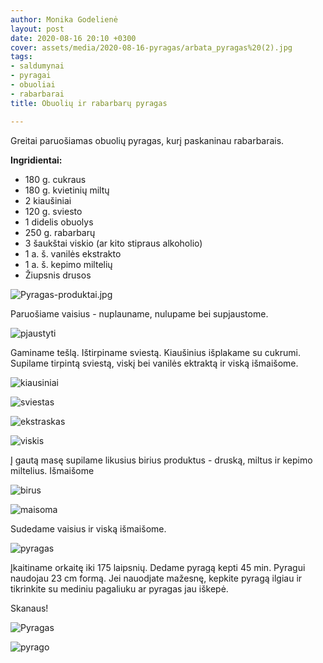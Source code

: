 ```yaml
---
author: Monika Godelienė
layout: post
date: 2020-08-16 20:10 +0300
cover: assets/media/2020-08-16-pyragas/arbata_pyragas%20(2).jpg
tags:
- saldumynai
- pyragai
- obuoliai
- rabarbarai
title: Obuolių ir rabarbarų pyragas

---
```

Greitai paruošiamas obuolių pyragas, kurį paskaninau rabarbarais.

**Ingridientai:**

* 180 g. cukraus
* 180 g. kvietinių miltų
* 2 kiaušiniai
* 120 g. sviesto
* 1 didelis obuolys
* 250 g. rabarbarų
* 3 šaukštai viskio (ar kito stipraus alkoholio)
* 1 a. š. vanilės ekstrakto
* 1 a. š. kepimo miltelių
* Žiupsnis drusos

![Pyragas-produktai.jpg](/sokoladas-ir-spinatas/assets/media/2020-08-16-pyragas/Pyragas-produktai.jpg)

Paruošiame vaisius - nuplauname, nulupame bei supjaustome.

![pjaustyti](/sokoladas-ir-spinatas/assets/media/2020-08-16-pyragas/pjaustyti__vaisiai.jpg)

Gaminame tešlą. Ištirpiname sviestą. Kiaušinius išplakame su cukrumi. Supilame tirpintą sviestą, viskį bei vanilės ektraktą ir viską išmaišome.

![kiausiniai](/sokoladas-ir-spinatas/assets/media/2020-08-16-pyragas/kiausiniai_icukru.jpg)

![sviestas](/sokoladas-ir-spinatas/assets/media/2020-08-16-pyragas/sviestas_imase.jpg)

![ekstraskas](/sokoladas-ir-spinatas/assets/media/2020-08-16-pyragas/ekstraskas_imase.jpg)

![viskis](/sokoladas-ir-spinatas/assets/media/2020-08-16-pyragas/viskis_imase.jpg)

Į gautą masę supilame likusius birius produktus - druską, miltus ir kepimo miltelius. Išmaišome

![birus](/sokoladas-ir-spinatas/assets/media/2020-08-16-pyragas/birus_imase.jpg)

![maisoma](/sokoladas-ir-spinatas/assets/media/2020-08-16-pyragas/maisoma_mase.jpg)

Sudedame vaisius ir viską išmaišome.

![pyragas](/sokoladas-ir-spinatas/assets/media/2020-08-16-pyragas/pyragas_nekeptas.jpg)

Įkaitiname orkaitę iki 175 laipsnių. Dedame pyragą kepti 45 min. Pyragui naudojau 23 cm formą. Jei nauodjate mažesnę, kepkite pyragą ilgiau ir tikrinkite su mediniu pagaliuku ar pyragas jau iškepė.

Skanaus!

![Pyragas](/sokoladas-ir-spinatas/assets/media/2020-08-16-pyragas/Pyragas_supudra.jpg)

![pyrago](/sokoladas-ir-spinatas/assets/media/2020-08-16-pyragas/pyrago_gabalelis.jpg)